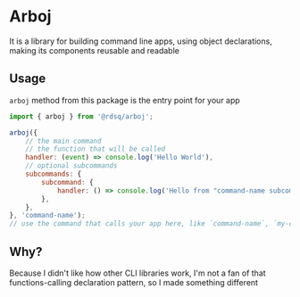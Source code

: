 # Arboj

It is a library for building command line apps, using object declarations,
making its components reusable and readable

## Usage

`arboj` method from this package is the entry point for your app

```js
import { arboj } from '@rdsq/arboj';

arboj({
    // the main command
    // the function that will be called
    handler: (event) => console.log('Hello World'),
    // optional subcommands
    subcommands: {
        subcommand: {
            handler: () => console.log('Hello from "command-name subcommand"'),
        },
    },
}, 'command-name');
// use the command that calls your app here, like `command-name`, `my-cli`, `deno run main.ts`, whatever
```

## Why?

Because I didn't like how other CLI libraries work, I'm not a fan of that functions-calling declaration pattern, so I made something different
